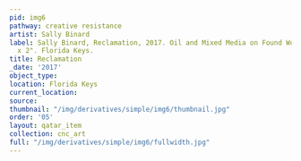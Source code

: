 ```yaml
---
pid: img6
pathway: creative resistance
artist: Sally Binard
label: Sally Binard, Reclamation, 2017. Oil and Mixed Media on Found Wood, 15" x 48"
  x 2". Florida Keys.
title: Reclamation
_date: '2017'
object_type: 
location: Florida Keys
current_location: 
source: 
thumbnail: "/img/derivatives/simple/img6/thumbnail.jpg"
order: '05'
layout: qatar_item
collection: cnc_art
full: "/img/derivatives/simple/img6/fullwidth.jpg"
---
```

